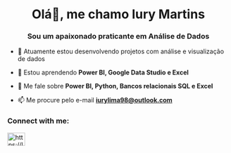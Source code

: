 <h1 align="center">Olá👋, me chamo Iury Martins</h1>
<h3 align="center">Sou um apaixonado praticante em Análise de Dados</h3>

- 🔭 Atuamente estou desenvolvendo projetos com análise e visualização de dados 

- 🌱 Estou aprendendo **Power BI, Google Data Studio e Excel**

- 💬 Me fale sobre **Power BI, Python, Bancos relacionais SQL e Excel**

- 📫 Me procure pelo e-mail **iurylima98@outlook.com**

<h3 align="left">Connect with me:</h3>
<p align="left">
<a href="https://linkedin.com/in/iurym" target="blank"><img align="center" src="https://raw.githubusercontent.com/rahuldkjain/github-profile-readme-generator/master/src/images/icons/Social/linked-in-alt.svg" alt="https://linkedin.com/in/iurym" height="30" width="40" /></a>
</p>

